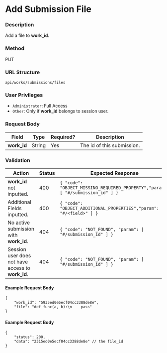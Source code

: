 Add Submission File
===
### Description
Add a file to **work_id**.

### Method
PUT

### URL Structure
`api/works/submissions/files`

### User Privileges
* `Administrator`: Full Access
* `Other`: Only if **work_id** belongs to session user.

### Request Body
| Field             | Type   | Required? | Description                |
|-------------------|--------|-----------|----------------------------|
| **work_id** | String | Yes       | The id of this submission. |

### Validation
| Action                                            | Status | Expected Response                                                               |
|---------------------------------------------------|--------|---------------------------------------------------------------------------------|
| **work_id** not inputted.                         | 400    | `{ "code": "OBJECT_MISSING_REQUIRED_PROPERTY","param": [ "#/submission_id" ] }` |
| Additional Fields inputted.                       | 400    | `{ "code": "OBJECT_ADDITIONAL_PROPERTIES","param": [ "#/<field>" ] }`           |
| No active submission with **work_id**.            | 404    | `{ "code": "NOT_FOUND", "param": [ "#/submission_id" ] }`                       |
| Session user does not have access to **work_id**. | 404    | `{ "code": "NOT_FOUND", "param": [ "#/submission_id" ] }`                       |

#### Example Request Body
```
{
    "work_id": "5935ed0e5ecf04cc3388de8e",
    "file": "def func(a, b):\n    pass"
}
```
#### Example Request Body
```
{
    "status": 200,
    "data": "2315ed0e5ecf04cc3388de8e" // the file_id
}
```
